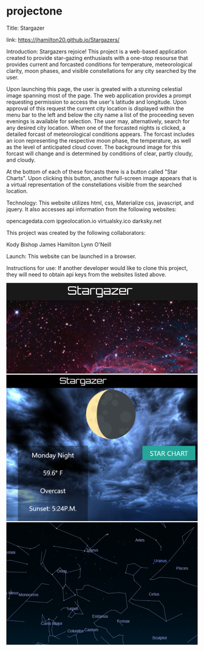 # projectone
Title: Stargazer

link: https://jhamilton20.github.io/Stargazers/

Introduction: Stargazers rejoice!  This project is a web-based application created to provide star-gazing enthusiasts with a one-stop resourse that provides current and forcasted conditions for temperature, meteorological clarity, moon phases, and visible constellations for any city searched by the user.

Upon launching this page, the user is greated with a stunning celestial image spanning most of the page.  The web application provides a prompt requesting permission to access the user's latitude and longitude.  Upon approval of this request the current city location is displayed within the menu bar to the left and below the city name a list of the proceeding seven evenings is available for selection.  The user may, alternatively, search for any desired city location.  When one of the forcasted nights is clicked, a detailed forcast of meteorological conditions appears. The forcast includes an icon representing the respective moon phase, the temperature, as well as the level of anticipated cloud cover.  The background image for this forcast will change and is determined by conditions of clear, partly cloudy, and cloudy.  

At the bottom of each of these forcasts there is a button called "Star Charts".  Upon clicking this button, another full-screen image appears that is a virtual representation of the constellations visible from the searched location.

Technology: This website utilizes html, css, Materialize css, javascript, and jquery.  It also accesses api information from the following websites:

opencagedata.com
ipgeolocation.io
virtualsky.ico
darksky.net

This project was created by the following collaborators:

Kody Bishop
James Hamilton
Lynn O'Neill

Launch: This website can be launched in a browser.

Instructions for use:  If another developer would like to clone this project, they will need to obtain api keys from the websites listed above.


![image of homescreen](assets/images/Stargazer1.PNG)
![image of daily forecast](assets/images/Stargazer2.PNG)
![image of star chart](assets/images/Stargazer3.PNG)












